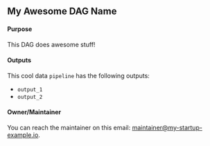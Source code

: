 ## My Awesome DAG Name

#### Purpose

This DAG does awesome stuff!

#### Outputs

This cool data `pipeline` has the following outputs:

- `output_1`
- `output_2`

#### Owner/Maintainer

You can reach the maintainer on this email:
[maintainer@my-startup-example.io](mailto:maintainer@my-startup-example.io).
